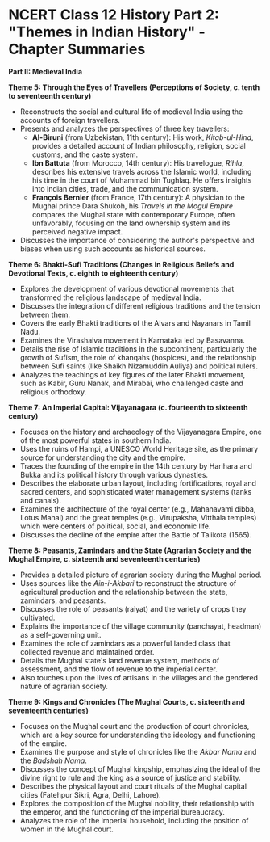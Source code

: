 # NCERT Class 12 History Part 2: "Themes in Indian History" - Chapter Summaries

**Part II: Medieval India**

**Theme 5: Through the Eyes of Travellers (Perceptions of Society, c. tenth to seventeenth century)**
*   Reconstructs the social and cultural life of medieval India using the accounts of foreign travellers.
*   Presents and analyzes the perspectives of three key travellers:
    *   **Al-Biruni** (from Uzbekistan, 11th century): His work, *Kitab-ul-Hind*, provides a detailed account of Indian philosophy, religion, social customs, and the caste system.
    *   **Ibn Battuta** (from Morocco, 14th century): His travelogue, *Rihla*, describes his extensive travels across the Islamic world, including his time in the court of Muhammad bin Tughlaq. He offers insights into Indian cities, trade, and the communication system.
    *   **François Bernier** (from France, 17th century): A physician to the Mughal prince Dara Shukoh, his *Travels in the Mogul Empire* compares the Mughal state with contemporary Europe, often unfavorably, focusing on the land ownership system and its perceived negative impact.
*   Discusses the importance of considering the author's perspective and biases when using such accounts as historical sources.

**Theme 6: Bhakti-Sufi Traditions (Changes in Religious Beliefs and Devotional Texts, c. eighth to eighteenth century)**
*   Explores the development of various devotional movements that transformed the religious landscape of medieval India.
*   Discusses the integration of different religious traditions and the tension between them.
*   Covers the early Bhakti traditions of the Alvars and Nayanars in Tamil Nadu.
*   Examines the Virashaiva movement in Karnataka led by Basavanna.
*   Details the rise of Islamic traditions in the subcontinent, particularly the growth of Sufism, the role of khanqahs (hospices), and the relationship between Sufi saints (like Shaikh Nizamuddin Auliya) and political rulers.
*   Analyzes the teachings of key figures of the later Bhakti movement, such as Kabir, Guru Nanak, and Mirabai, who challenged caste and religious orthodoxy.

**Theme 7: An Imperial Capital: Vijayanagara (c. fourteenth to sixteenth century)**
*   Focuses on the history and archaeology of the Vijayanagara Empire, one of the most powerful states in southern India.
*   Uses the ruins of Hampi, a UNESCO World Heritage site, as the primary source for understanding the city and the empire.
*   Traces the founding of the empire in the 14th century by Harihara and Bukka and its political history through various dynasties.
*   Describes the elaborate urban layout, including fortifications, royal and sacred centers, and sophisticated water management systems (tanks and canals).
*   Examines the architecture of the royal center (e.g., Mahanavami dibba, Lotus Mahal) and the great temples (e.g., Virupaksha, Vitthala temples) which were centers of political, social, and economic life.
*   Discusses the decline of the empire after the Battle of Talikota (1565).

**Theme 8: Peasants, Zamindars and the State (Agrarian Society and the Mughal Empire, c. sixteenth and seventeenth centuries)**
*   Provides a detailed picture of agrarian society during the Mughal period.
*   Uses sources like the *Ain-i-Akbari* to reconstruct the structure of agricultural production and the relationship between the state, zamindars, and peasants.
*   Discusses the role of peasants (raiyat) and the variety of crops they cultivated.
*   Explains the importance of the village community (panchayat, headman) as a self-governing unit.
*   Examines the role of zamindars as a powerful landed class that collected revenue and maintained order.
*   Details the Mughal state's land revenue system, methods of assessment, and the flow of revenue to the imperial center.
*   Also touches upon the lives of artisans in the villages and the gendered nature of agrarian society.

**Theme 9: Kings and Chronicles (The Mughal Courts, c. sixteenth and seventeenth centuries)**
*   Focuses on the Mughal court and the production of court chronicles, which are a key source for understanding the ideology and functioning of the empire.
*   Examines the purpose and style of chronicles like the *Akbar Nama* and the *Badshah Nama*.
*   Discusses the concept of Mughal kingship, emphasizing the ideal of the divine right to rule and the king as a source of justice and stability.
*   Describes the physical layout and court rituals of the Mughal capital cities (Fatehpur Sikri, Agra, Delhi, Lahore).
*   Explores the composition of the Mughal nobility, their relationship with the emperor, and the functioning of the imperial bureaucracy.
*   Analyzes the role of the imperial household, including the position of women in the Mughal court.
